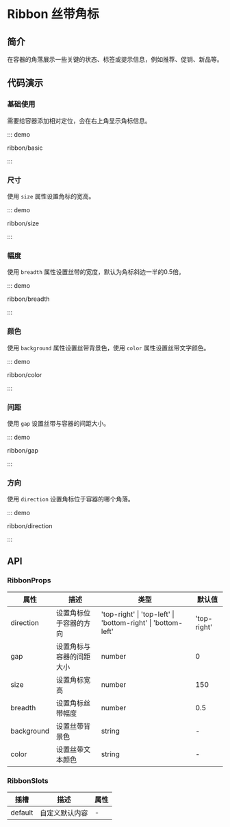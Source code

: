 # Ribbon 丝带角标

## 简介

在容器的角落展示一些关键的状态、标签或提示信息，例如推荐、促销、新品等。

## 代码演示

### 基础使用

需要给容器添加相对定位，会在右上角显示角标信息。

::: demo

ribbon/basic

:::

### 尺寸

使用 `size` 属性设置角标的宽高。

::: demo

ribbon/size

:::

### 幅度

使用 `breadth` 属性设置丝带的宽度，默认为角标斜边一半的0.5倍。

::: demo

ribbon/breadth

:::

### 颜色

使用 `background` 属性设置丝带背景色，使用 `color` 属性设置丝带文字颜色。

::: demo

ribbon/color

:::

### 间距

使用 `gap` 设置丝带与容器的间距大小。

::: demo

ribbon/gap

:::

### 方向

使用 `direction` 设置角标位于容器的哪个角落。

::: demo

ribbon/direction

:::

## API

### RibbonProps

| 属性       | 描述                     | 类型                                                         | 默认值      |
| ---------- | ------------------------ | ------------------------------------------------------------ | ----------- |
| direction  | 设置角标位于容器的方向   | 'top-right' \| 'top-left' \| 'bottom-right' \| 'bottom-left' | 'top-right' |
| gap        | 设置角标与容器的间距大小 | number                                                       | 0           |
| size       | 设置角标宽高             | number                                                       | 150         |
| breadth    | 设置角标丝带幅度         | number                                                       | 0.5         |
| background | 设置丝带背景色           | string                                                       | -           |
| color      | 设置丝带文本颜色         | string                                                       | -           |

### RibbonSlots

| 插槽    | 描述           | 属性 |
| ------- | -------------- | ---- |
| default | 自定义默认内容 | -    |

